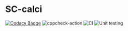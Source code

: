# SC-calci

[![Codacy Badge](https://api.codacy.com/project/badge/Grade/bffbe764fabb4e9f8a3bd1ca56b0a6e1)](https://app.codacy.com/manual/99002604/SC-calci?utm_source=github.com&utm_medium=referral&utm_content=99002604/SC-calci&utm_campaign=Badge_Grade_Dashboard)
![cppcheck-action](https://github.com/99002604/SC-calci/workflows/cppcheck-action/badge.svg)
![CI](https://github.com/99002604/SC-calci/workflows/CI/badge.svg)
![Unit testing](https://github.com/99002604/SC-calci/workflows/Unit%20testing/badge.svg)
